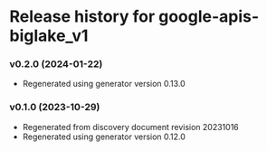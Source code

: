 # Release history for google-apis-biglake_v1

### v0.2.0 (2024-01-22)

* Regenerated using generator version 0.13.0

### v0.1.0 (2023-10-29)

* Regenerated from discovery document revision 20231016
* Regenerated using generator version 0.12.0


